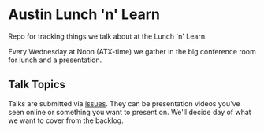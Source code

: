 Austin Lunch 'n' Learn
======================
Repo for tracking things we talk about at the Lunch 'n' Learn.

Every Wednesday at Noon (ATX-time) we gather in the big conference room for
lunch and a presentation.

Talk Topics
-----------
Talks are submitted via [issues][]. They can be presentation videos you've
seen online or something you want to present on. We'll decide day of what we
want to cover from the backlog.

[issues]: https://github.com/CondeNast/atx-lunchnlearn/issues
